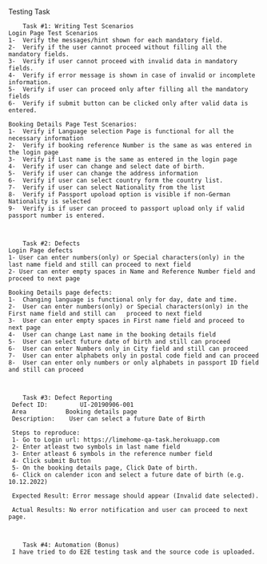 Testing Task


        Task #1: Writing Test Scenarios
    Login Page Test Scenarios
    1-  Verify the messages/hint shown for each mandatory field.
    2-  Verify if the user cannot proceed without filling all the mandatory fields.
    3-  Verify if user cannot proceed with invalid data in mandatory fields. 
    4-  Verify if error message is shown in case of invalid or incomplete information. 
    5-  Verify if user can proceed only after filling all the mandatory fields
    6-  Verify if submit button can be clicked only after valid data is entered.

    Booking Details Page Test Scenarios:
    1-  Verify if Language selection Page is functional for all the necessary information
    2-  Verify if booking reference Number is the same as was entered in the login page
    3-  Verify if Last name is the same as entered in the login page
    4-  Verify if user can change and select date of birth.
    5-  Verify if user can change the address information
    6-  Verify if user can select country form the country list.
    7-  Verify if user can select Nationality from the list
    8-  Verify if Passport upoload option is visible if non-German Nationality is selected
    9-  Verify is if user can proceed to passport upload only if valid passport number is entered. 
 
 
    
        Task #2: Defects
    Login Page defects
    1- User can enter numbers(only) or Special characters(only) in the last name field and still can proceed to next field
    2- User can enter empty spaces in Name and Reference Number field and proceed to next page
    
    Booking Details page defects:
    1-  Changing language is functional only for day, date and time.
    2-  User can enter numbers(only) or Special characters(only) in the First name field and still can   proceed to next field
    3-  User can enter empty spaces in First name field and proceed to next page
    4-  User can change Last name in the booking details field
    5-  User can select future date of birth and still can proceed
    6-  User can enter Numbers only in City field and still can proceed 
    7-  User can enter alphabets only in postal code field and can proceed
    8-  User can enter only numbers or only alphabets in passport ID field and still can proceed
 
 
 
        Task #3: Defect Reporting
     Defect ID: 	    UI-20190906-001
     Area		    Booking details page
     Description:    User can select a future Date of Birth 

     Steps to reproduce:
     1-	Go to Login url: https://limehome-qa-task.herokuapp.com
     2-	Enter atleast two symbols in last name field
     3- Enter atleast 6 symbols in the reference number field
     4- Click submit Button
     5-	On the booking details page, Click Date of birth.
     6- Click on calender icon and select a future date of birth (e.g. 10.12.2022)

     Expected Result: Error message should appear (Invalid date selected).

     Actual Results: No error notification and user can proceed to next page.
    
        
    
        Task #4: Automation (Bonus)
     I have tried to do E2E testing task and the source code is uploaded. 
